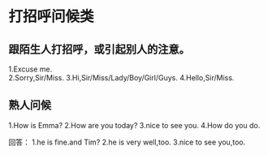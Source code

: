# 打招呼问候类

## 跟陌生人打招呼，或引起别人的注意。   
1.Excuse me.   
2.Sorry,Sir/Miss.
3.Hi,Sir/Miss/Lady/Boy/Girl/Guys.
4.Hello,Sir/Miss.

## 熟人问候
1.How is Emma?
2.How are you today?
3.nice to see you.
4.How do you do.

回答：
1.he is fine.and Tim?
2.he is very well,too.
3.nice to see you,too.


